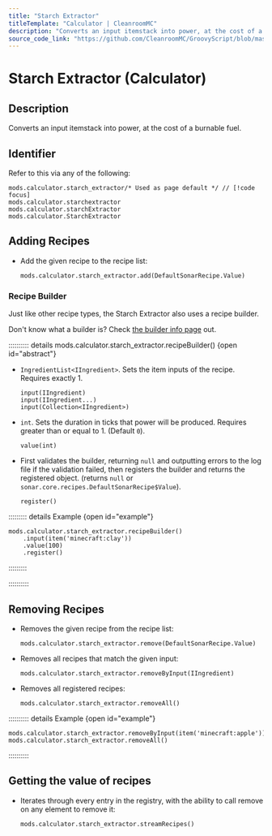 ```yaml
---
title: "Starch Extractor"
titleTemplate: "Calculator | CleanroomMC"
description: "Converts an input itemstack into power, at the cost of a burnable fuel."
source_code_link: "https://github.com/CleanroomMC/GroovyScript/blob/master/src/main/java/com/cleanroommc/groovyscript/compat/mods/calculator/StarchExtractor.java"
---
```


# Starch Extractor (Calculator)

## Description

Converts an input itemstack into power, at the cost of a burnable fuel.

## Identifier

Refer to this via any of the following:

```groovy:no-line-numbers {1}
mods.calculator.starch_extractor/* Used as page default */ // [!code focus]
mods.calculator.starchextractor
mods.calculator.starchExtractor
mods.calculator.StarchExtractor
```


## Adding Recipes

- Add the given recipe to the recipe list:

    ```groovy:no-line-numbers
    mods.calculator.starch_extractor.add(DefaultSonarRecipe.Value)
    ```


### Recipe Builder

Just like other recipe types, the Starch Extractor also uses a recipe builder.

Don't know what a builder is? Check [the builder info page](../../getting_started/builder.md) out.

:::::::::: details mods.calculator.starch_extractor.recipeBuilder() {open id="abstract"}
- `IngredientList<IIngredient>`. Sets the item inputs of the recipe. Requires exactly 1.

    ```groovy:no-line-numbers
    input(IIngredient)
    input(IIngredient...)
    input(Collection<IIngredient>)
    ```

- `int`. Sets the duration in ticks that power will be produced. Requires greater than or equal to 1. (Default `0`).

    ```groovy:no-line-numbers
    value(int)
    ```

- First validates the builder, returning `null` and outputting errors to the log file if the validation failed, then registers the builder and returns the registered object. (returns `null` or `sonar.core.recipes.DefaultSonarRecipe$Value`).

    ```groovy:no-line-numbers
    register()
    ```

::::::::: details Example {open id="example"}
```groovy:no-line-numbers
mods.calculator.starch_extractor.recipeBuilder()
    .input(item('minecraft:clay'))
    .value(100)
    .register()
```

:::::::::

::::::::::

## Removing Recipes

- Removes the given recipe from the recipe list:

    ```groovy:no-line-numbers
    mods.calculator.starch_extractor.remove(DefaultSonarRecipe.Value)
    ```

- Removes all recipes that match the given input:

    ```groovy:no-line-numbers
    mods.calculator.starch_extractor.removeByInput(IIngredient)
    ```

- Removes all registered recipes:

    ```groovy:no-line-numbers
    mods.calculator.starch_extractor.removeAll()
    ```

:::::::::: details Example {open id="example"}
```groovy:no-line-numbers
mods.calculator.starch_extractor.removeByInput(item('minecraft:apple'))
mods.calculator.starch_extractor.removeAll()
```

::::::::::

## Getting the value of recipes

- Iterates through every entry in the registry, with the ability to call remove on any element to remove it:

    ```groovy:no-line-numbers
    mods.calculator.starch_extractor.streamRecipes()
    ```
